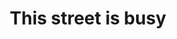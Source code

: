 ---
title: This street is busy 
category: blog
lat: 37.57519
lng: 126.98343
image: https://s3-us-west-2.amazonaws.com/travels2013/2014-01-30 20:07:48 PST.jpg
observation: 20140130200748PST
---